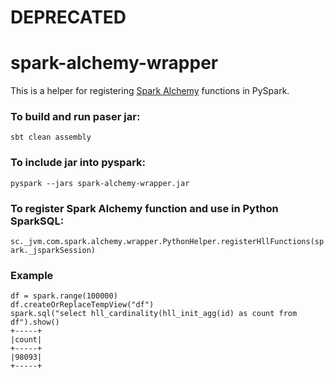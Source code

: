 # DEPRECATED

# spark-alchemy-wrapper

This is a helper for registering [Spark Alchemy](https://github.com/swoop-inc/spark-alchemy) functions in PySpark.

### To build and run paser jar:
`sbt clean assembly`

### To include jar into pyspark:
`pyspark --jars spark-alchemy-wrapper.jar`

### To register Spark Alchemy function and use in Python SparkSQL:
`sc._jvm.com.spark.alchemy.wrapper.PythonHelper.registerHllFunctions(spark._jsparkSession)`

### Example
```
df = spark.range(100000)
df.createOrReplaceTempView("df")
spark.sql("select hll_cardinality(hll_init_agg(id) as count from df").show()
+-----+                                                                         
|count|
+-----+
|98093|
+-----+
```
